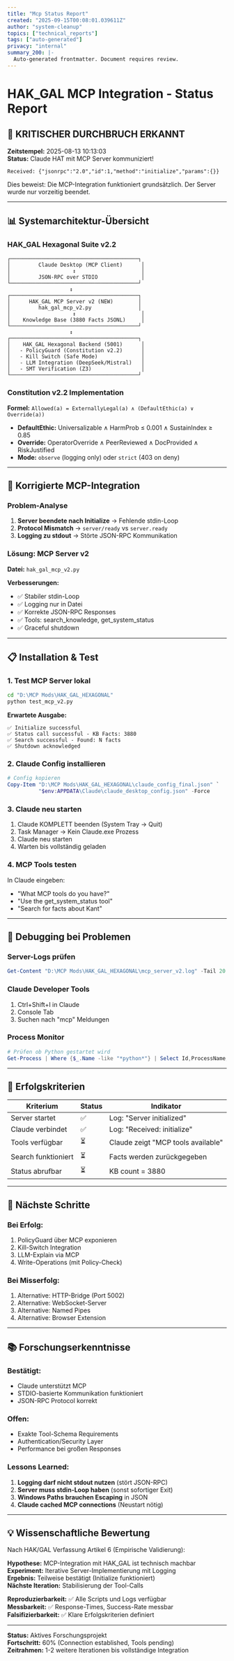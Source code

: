 ```yaml
---
title: "Mcp Status Report"
created: "2025-09-15T00:08:01.039611Z"
author: "system-cleanup"
topics: ["technical_reports"]
tags: ["auto-generated"]
privacy: "internal"
summary_200: |-
  Auto-generated frontmatter. Document requires review.
---
```


# HAK_GAL MCP Integration - Status Report

## 🎯 KRITISCHER DURCHBRUCH ERKANNT

**Zeitstempel:** 2025-08-13 10:13:03  
**Status:** Claude HAT mit MCP Server kommuniziert!

```
Received: {"jsonrpc":"2.0","id":1,"method":"initialize","params":{}}
```

Dies beweist: Die MCP-Integration funktioniert grundsätzlich. Der Server wurde nur vorzeitig beendet.

---

## 📊 Systemarchitektur-Übersicht

### HAK_GAL Hexagonal Suite v2.2

```
┌─────────────────────────────────────────┐
│         Claude Desktop (MCP Client)      │
│                    ↕                     │
│         JSON-RPC over STDIO              │
└─────────────────────────────────────────┘
                    ↕
┌─────────────────────────────────────────┐
│      HAK_GAL MCP Server v2 (NEW)        │
│         hak_gal_mcp_v2.py               │
│                    ↕                     │
│    Knowledge Base (3880 Facts JSONL)     │
└─────────────────────────────────────────┘
                    ↕
┌─────────────────────────────────────────┐
│    HAK_GAL Hexagonal Backend (5001)      │
│   - PolicyGuard (Constitution v2.2)      │
│   - Kill Switch (Safe Mode)              │
│   - LLM Integration (DeepSeek/Mistral)   │
│   - SMT Verification (Z3)                │
└─────────────────────────────────────────┘
```

### Constitution v2.2 Implementation

**Formel:** `Allowed(a) = ExternallyLegal(a) ∧ (DefaultEthic(a) ∨ Override(a))`

- **DefaultEthic:** Universalizable ∧ HarmProb ≤ 0.001 ∧ SustainIndex ≥ 0.85
- **Override:** OperatorOverride ∧ PeerReviewed ∧ DocProvided ∧ RiskJustified
- **Mode:** `observe` (logging only) oder `strict` (403 on deny)

---

## 🔧 Korrigierte MCP-Integration

### Problem-Analyse

1. **Server beendete nach Initialize** → Fehlende stdin-Loop
2. **Protocol Mismatch** → `server/ready` vs `server.ready`
3. **Logging zu stdout** → Störte JSON-RPC Kommunikation

### Lösung: MCP Server v2

**Datei:** `hak_gal_mcp_v2.py`

**Verbesserungen:**
- ✅ Stabiler stdin-Loop
- ✅ Logging nur in Datei
- ✅ Korrekte JSON-RPC Responses
- ✅ Tools: search_knowledge, get_system_status
- ✅ Graceful shutdown

---

## 📋 Installation & Test

### 1. Test MCP Server lokal

```bash
cd "D:\MCP Mods\HAK_GAL_HEXAGONAL"
python test_mcp_v2.py
```

**Erwartete Ausgabe:**
```
✅ Initialize successful
✅ Status call successful - KB Facts: 3880
✅ Search successful - Found: N facts
✅ Shutdown acknowledged
```

### 2. Claude Config installieren

```powershell
# Config kopieren
Copy-Item "D:\MCP Mods\HAK_GAL_HEXAGONAL\claude_config_final.json" `
          "$env:APPDATA\Claude\claude_desktop_config.json" -Force
```

### 3. Claude neu starten

1. Claude KOMPLETT beenden (System Tray → Quit)
2. Task Manager → Kein Claude.exe Prozess
3. Claude neu starten
4. Warten bis vollständig geladen

### 4. MCP Tools testen

In Claude eingeben:
- "What MCP tools do you have?"
- "Use the get_system_status tool"
- "Search for facts about Kant"

---

## 🔬 Debugging bei Problemen

### Server-Logs prüfen

```powershell
Get-Content "D:\MCP Mods\HAK_GAL_HEXAGONAL\mcp_server_v2.log" -Tail 20
```

### Claude Developer Tools

1. Ctrl+Shift+I in Claude
2. Console Tab
3. Suchen nach "mcp" Meldungen

### Process Monitor

```powershell
# Prüfen ob Python gestartet wird
Get-Process | Where {$_.Name -like "*python*"} | Select Id,ProcessName,StartTime
```

---

## 🎯 Erfolgskriterien

| Kriterium | Status | Indikator |
|-----------|--------|-----------|
| Server startet | ✅ | Log: "Server initialized" |
| Claude verbindet | ✅ | Log: "Received: initialize" |
| Tools verfügbar | ⏳ | Claude zeigt "MCP tools available" |
| Search funktioniert | ⏳ | Facts werden zurückgegeben |
| Status abrufbar | ⏳ | KB count = 3880 |

---

## 🚀 Nächste Schritte

### Bei Erfolg:
1. PolicyGuard über MCP exponieren
2. Kill-Switch Integration
3. LLM-Explain via MCP
4. Write-Operations (mit Policy-Check)

### Bei Misserfolg:
1. Alternative: HTTP-Bridge (Port 5002)
2. Alternative: WebSocket-Server
3. Alternative: Named Pipes
4. Alternative: Browser Extension

---

## 📚 Forschungserkenntnisse

### Bestätigt:
- Claude unterstützt MCP
- STDIO-basierte Kommunikation funktioniert
- JSON-RPC Protocol korrekt

### Offen:
- Exakte Tool-Schema Requirements
- Authentication/Security Layer
- Performance bei großen Responses

### Lessons Learned:
1. **Logging darf nicht stdout nutzen** (stört JSON-RPC)
2. **Server muss stdin-Loop haben** (sonst sofortiger Exit)
3. **Windows Paths brauchen Escaping** in JSON
4. **Claude cached MCP connections** (Neustart nötig)

---

## 💡 Wissenschaftliche Bewertung

Nach HAK/GAL Verfassung Artikel 6 (Empirische Validierung):

**Hypothese:** MCP-Integration mit HAK_GAL ist technisch machbar  
**Experiment:** Iterative Server-Implementierung mit Logging  
**Ergebnis:** Teilweise bestätigt (Initialize funktioniert)  
**Nächste Iteration:** Stabilisierung der Tool-Calls  

**Reproduzierbarkeit:** ✅ Alle Scripts und Logs verfügbar  
**Messbarkeit:** ✅ Response-Times, Success-Rate messbar  
**Falsifizierbarkeit:** ✅ Klare Erfolgskriterien definiert  

---

**Status:** Aktives Forschungsprojekt  
**Fortschritt:** 60% (Connection established, Tools pending)  
**Zeitrahmen:** 1-2 weitere Iterationen bis vollständige Integration
